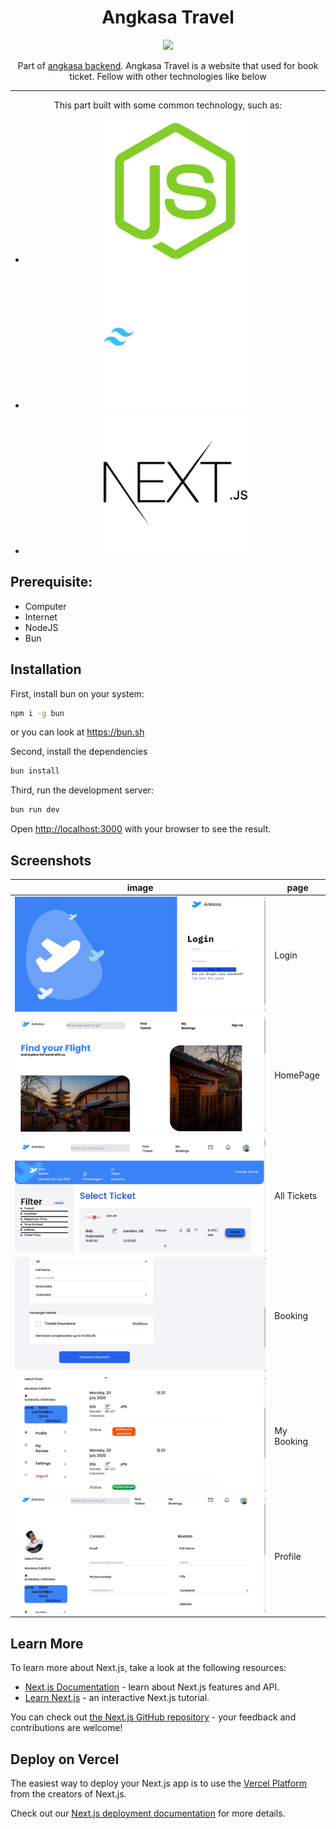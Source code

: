 <div align="center">
    <h1>Angkasa Travel</h1>
    <image src="public/screenshot/plane.png" width="230">
    <p>Part of <a href="https://github.com/eanp/bookflight">angkasa backend</a>. Angkasa Travel is a website that used for book ticket. Fellow with other technologies like below</p>
</div>

---

<div align="center">
    This part built with some common technology, such as:
    <ul>
        <li><a href="https://nodejs.org/en"><img src="https://github.com/devicons/devicon/blob/master/icons/nodejs/nodejs-original.svg" alt="nodejs" width="230"></a></li>
        <li><a href="https://tailwindcss.com/"><img src="https://github.com/devicons/devicon/blob/master/icons/tailwindcss/tailwindcss-original-wordmark.svg" alt="tailwindcss" width="230"></a></li>
        <li><a href="https://nextjs.org/"><img src="https://github.com/devicons/devicon/blob/master/icons/nextjs/nextjs-original-wordmark.svg" alt="nextjs" width="230"></a></li>
    </ul>
</div>

## Prerequisite:
- Computer
- Internet
- NodeJS
- Bun

## Installation

First, install bun on your system:
```bash
npm i -g bun
```
or you can look at https://bun.sh

Second, install the dependencies
```bash
bun install
```

Third, run the development server:

```bash
bun run dev
```

Open [http://localhost:3000](http://localhost:3000) with your browser to see the result.

## Screenshots

| image    |    page    |
|----------|------------|
| ![login](public/screenshot/login.png) | Login | 
| ![homepage](public/screenshot/landing.png) | HomePage |
| ![all tickets](public/screenshot/all-tickets.png) | All Tickets | 
| ![booking ](public/screenshot/booking.png) | Booking | 
| ![my booking ](public/screenshot/my-booking.png) | My Booking | 
| ![Profile ](public/screenshot/profile.png) | Profile | 

## Learn More

To learn more about Next.js, take a look at the following resources:

- [Next.js Documentation](https://nextjs.org/docs) - learn about Next.js features and API.
- [Learn Next.js](https://nextjs.org/learn) - an interactive Next.js tutorial.

You can check out [the Next.js GitHub repository](https://github.com/vercel/next.js/) - your feedback and contributions are welcome!

## Deploy on Vercel

The easiest way to deploy your Next.js app is to use the [Vercel Platform](https://vercel.com/new?utm_medium=default-template&filter=next.js&utm_source=create-next-app&utm_campaign=create-next-app-readme) from the creators of Next.js.

Check out our [Next.js deployment documentation](https://nextjs.org/docs/deployment) for more details.
